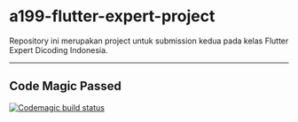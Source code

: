 # a199-flutter-expert-project

Repository ini merupakan project untuk submission kedua pada kelas Flutter Expert Dicoding Indonesia.

---

## Code Magic Passed

[![Codemagic build status](https://api.codemagic.io/apps/62d1b239b2128b9186199f04/62d1b239b2128b9186199f03/status_badge.svg)](https://codemagic.io/apps/62d1b239b2128b9186199f04/62d1b239b2128b9186199f03/latest_build)
